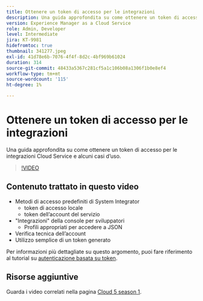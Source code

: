 ```yaml
---
title: Ottenere un token di accesso per le integrazioni
description: Una guida approfondita su come ottenere un token di accesso per le integrazioni Cloud Service e alcuni casi d’uso.
version: Experience Manager as a Cloud Service
role: Admin, Developer
level: Intermediate
jira: KT-9981
hidefromtoc: true
thumbnail: 341277.jpeg
exl-id: 41d78e6b-7076-4f4f-8d2c-4bf969b61024
duration: 314
source-git-commit: 48433a5367c281cf5a1c106b08a1306f1b0e8ef4
workflow-type: tm+mt
source-wordcount: '115'
ht-degree: 1%

---
```


# Ottenere un token di accesso per le integrazioni

Una guida approfondita su come ottenere un token di accesso per le integrazioni Cloud Service e alcuni casi d’uso.

>[!VIDEO](https://video.tv.adobe.com/v/3448645?quality=12&learn=on&captions=ita)

## Contenuto trattato in questo video

+ Metodi di accesso predefiniti di System Integrator
   + token di accesso locale
   + token dell’account del servizio
+ &quot;Integrazioni&quot; della console per sviluppatori
   + Profili appropriati per accedere a JSON
+ Verifica tecnica dell’account
+ Utilizzo semplice di un token generato

Per informazioni più dettagliate su questo argomento, puoi fare riferimento al tutorial su [autenticazione basata su token](/help/headless-tutorial/authentication/overview.md).

## Risorse aggiuntive

Guarda i video correlati nella pagina [Cloud 5 season 1](cloud5-season-1.md).
